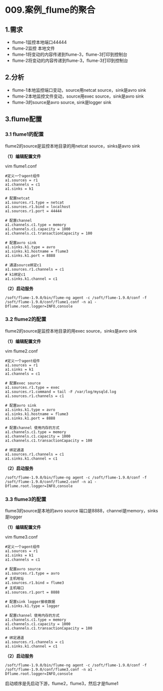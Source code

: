# 009.案例_flume的聚合

## 1.需求

- flume-1监控本地端口44444
- flume-2监控 本地文件
- flume-1将变动的内容传递到flume-3，flume-3打印到控制台
- flume-2将变动的内容传递到flume-3，flume-3打印到控制台

## 2.分析

- flume-1本地监控端口变动，source用netcat source，sink是avro sink
- flume-2本地监控文件变动，source用exec source，sink是avro sink
- flume-3的source是avro source, sink是logger sink

## 3.flume配置

### 3.1 flume1的配置

flume2的source是监控本地目录的用netcat source，sinks是avro sink

**（1）编辑配置文件**

vim flume1.conf

```shell
#定义一个agent组件
a1.sources = r1
a1.channels = c1
a1.sinks = k1

# 配置netcat
a1.sources.r1.type = netcat
a1.sources.r1.bind = localhost
a1.sources.r1.port = 44444

# 配置channel 
a1.channels.c1.type = memory
a1.channels.c1.capacity = 1000
a1.channels.c1.transactionCapacity = 100

# 配置avro sink
a1.sinks.k1.type = avro
a1.sinks.k1.hostname = flume3
a1.sinks.k1.port = 8888

# 通道source绑定c1
a1.sources.r1.channels = c1
# k1绑定c1
a1.sinks.k1.channel = c1
```

**（2）启动服务**

```
/soft/flume-1.9.0/bin/flume-ng agent -c /soft/flume-1.9.0/conf -f /soft/flume-1.9.0/conf/flume1.conf -n a1 -Dflume.root.logger=INFO,console
```

### 3.2 flume2的配置

flume2的source是监控本地目录的用exec source，sinks是avro sink

**（1）编辑配置文件**

vim flume2.conf

```shell
#定义一个agent组件
a1.sources = r1
a1.sinks = k1
a1.channels = c1

# 配置exec source
a1.sources.r1.type = exec
a1.sources.r1.command = tail -F /var/log/mysqld.log
a1.sources.r1.channels = c1

# 配置avro sink
a1.sinks.k1.type = avro
a1.sinks.k1.hostname = flume3
a1.sinks.k1.port = 8888

# 配置channel 使用内存的方式
a1.channels.c1.type = memory
a1.channels.c1.capacity = 1000
a1.channels.c1.transactionCapacity = 100

# 绑定通道
a1.sources.r1.channels = c1
a1.sinks.k1.channel = c1
```

**（2）启动服务**

```
/soft/flume-1.9.0/bin/flume-ng agent -c /soft/flume-1.9.0/conf -f /soft/flume-1.9.0/conf/flume2.conf -n a1 -Dflume.root.logger=INFO,console
```

### 3.3 flume3的配置

flume3的source是本地的avro source 端口是8888，channel是memory，sinks是logger

**（1）编辑配置文件**

vim flume3.conf

```shell
#定义一个agent组件
a1.sources = r1
a1.sinks = k1
a1.channels = c1

# 配置avro source
a1.sources.r1.type = avro
# 主机地址
a1.sources.r1.bind = flume3
# 主机端口
a1.sources.r1.port = 8888

# 配置sink logger接收数据
a1.sinks.k1.type = logger

# 配置channel 使用内存的方式
a1.channels.c1.type = memory
a1.channels.c1.capacity = 1000
a1.channels.c1.transactionCapacity = 100

# 绑定通道
a1.sources.r1.channels = c1
a1.sinks.k1.channel = c1
```

**（2）启动服务**

```
/soft/flume-1.9.0/bin/flume-ng agent -c /soft/flume-1.9.0/conf -f /soft/flume-1.9.0/conf/flume3.conf -n a1 -Dflume.root.logger=INFO,console
```

启动顺序是先启动下游，flume2，flume3，然后才是flume1



